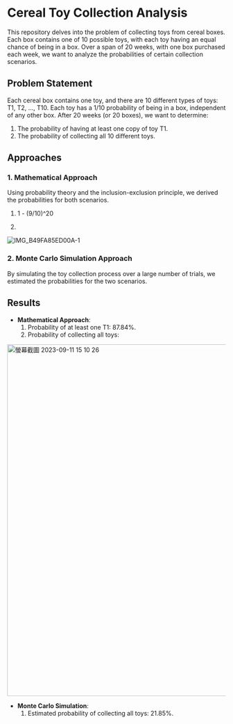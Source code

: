 # Cereal Toy Collection Analysis

This repository delves into the problem of collecting toys from cereal boxes. Each box contains one of 10 possible toys, with each toy having an equal chance of being in a box. Over a span of 20 weeks, with one box purchased each week, we want to analyze the probabilities of certain collection scenarios.

## Problem Statement

Each cereal box contains one toy, and there are 10 different types of toys: T1, T2, ..., T10. Each toy has a 1/10 probability of being in a box, independent of any other box. After 20 weeks (or 20 boxes), we want to determine:

1. The probability of having at least one copy of toy T1.
2. The probability of collecting all 10 different toys.

## Approaches

### 1. Mathematical Approach

Using probability theory and the inclusion-exclusion principle, we derived the probabilities for both scenarios.
1. 1 - (9/10)^20

2.

   ![IMG_B49FA85ED00A-1](https://github.com/andrewchan868/Math-with-monte-carlo/assets/66477660/dbf40564-9eeb-457f-b7d0-d9e3a0bec9e4)

### 2. Monte Carlo Simulation Approach

By simulating the toy collection process over a large number of trials, we estimated the probabilities for the two scenarios.

## Results

- **Mathematical Approach**:
  1. Probability of at least one T1: 87.84%.
  2. Probability of collecting all toys:

<img width="809" alt="螢幕截圖 2023-09-11 15 10 26" src="https://github.com/andrewchan868/Math-with-monte-carlo/assets/66477660/fd61418b-e3d8-44f9-907e-4135afb8c205">


- **Monte Carlo Simulation**:
  1. Estimated probability of collecting all toys: 21.85%.


